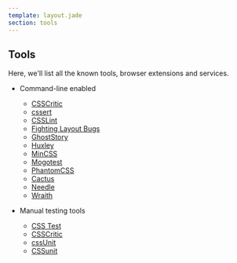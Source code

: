 ```yaml
---
template: layout.jade
section: tools
---
```


## Tools

Here, we'll list all the known tools, browser extensions and services.

  * Command-line enabled
    * [CSSCritic](csscritic.html)
    * [cssert](cssert.html)
    * [CSSLint](csslint.html)
    * [Fighting Layout Bugs](fighting-layout-bugs.html)
    * [GhostStory](ghoststory.html)
    * [Huxley](huxley.html)
    * [MinCSS](mincss.html)
    * [Mogotest](mogotest.html)
    * [PhantomCSS](phantomcss.html)
    * [Cactus](cactus.html)
    * [Needle](needle.html)
    * [Wraith](wraith.html)

  * Manual testing tools
    * [CSS Test](css-test.html)
    * [CSSCritic](csscritic.html)
    * [cssUnit](cssunit-shepard.html)
    * [CSSunit](cssunit.html)
